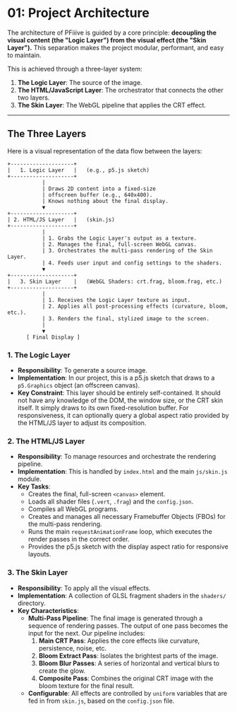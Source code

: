 # 01: Project Architecture

The architecture of PFiiive is guided by a core principle: **decoupling the visual content (the "Logic Layer") from the visual effect (the "Skin Layer").** This separation makes the project modular, performant, and easy to maintain.

This is achieved through a three-layer system:

1.  **The Logic Layer**: The source of the image.
2.  **The HTML/JavaScript Layer**: The orchestrator that connects the other two layers.
3.  **The Skin Layer**: The WebGL pipeline that applies the CRT effect.

---

## The Three Layers

Here is a visual representation of the data flow between the layers:

```ascii
+--------------------+
|   1. Logic Layer   |   (e.g., p5.js sketch)
+--------------------+
           |
           | Draws 2D content into a fixed-size
           | offscreen buffer (e.g., 640x400).
           | Knows nothing about the final display.
           ▼
+--------------------+
| 2. HTML/JS Layer   |   (skin.js)
+--------------------+
           |
           | 1. Grabs the Logic Layer's output as a texture.
           | 2. Manages the final, full-screen WebGL canvas.
           | 3. Orchestrates the multi-pass rendering of the Skin Layer.
           | 4. Feeds user input and config settings to the shaders.
           ▼
+--------------------+
|   3. Skin Layer    |   (WebGL Shaders: crt.frag, bloom.frag, etc.)
+--------------------+
           |
           | 1. Receives the Logic Layer texture as input.
           | 2. Applies all post-processing effects (curvature, bloom, etc.).
           | 3. Renders the final, stylized image to the screen.
           |
           ▼
      [ Final Display ]
```

### 1. The Logic Layer

-   **Responsibility**: To generate a source image.
-   **Implementation**: In our project, this is a p5.js sketch that draws to a `p5.Graphics` object (an offscreen canvas).
-   **Key Constraint**: This layer should be entirely self-contained. It should not have any knowledge of the DOM, the window size, or the CRT skin itself. It simply draws to its own fixed-resolution buffer. For responsiveness, it can optionally query a global aspect ratio provided by the HTML/JS layer to adjust its composition.

### 2. The HTML/JS Layer

-   **Responsibility**: To manage resources and orchestrate the rendering pipeline.
-   **Implementation**: This is handled by `index.html` and the main `js/skin.js` module.
-   **Key Tasks**:
    -   Creates the final, full-screen `<canvas>` element.
    -   Loads all shader files (`.vert`, `.frag`) and the `config.json`.
    -   Compiles all WebGL programs.
    -   Creates and manages all necessary Framebuffer Objects (FBOs) for the multi-pass rendering.
    -   Runs the main `requestAnimationFrame` loop, which executes the render passes in the correct order.
    -   Provides the p5.js sketch with the display aspect ratio for responsive layouts.

### 3. The Skin Layer

-   **Responsibility**: To apply all the visual effects.
-   **Implementation**: A collection of GLSL fragment shaders in the `shaders/` directory.
-   **Key Characteristics**:
    -   **Multi-Pass Pipeline**: The final image is generated through a sequence of rendering passes. The output of one pass becomes the input for the next. Our pipeline includes:
        1.  **Main CRT Pass**: Applies the core effects like curvature, persistence, noise, etc.
        2.  **Bloom Extract Pass**: Isolates the brightest parts of the image.
        3.  **Bloom Blur Passes**: A series of horizontal and vertical blurs to create the glow.
        4.  **Composite Pass**: Combines the original CRT image with the bloom texture for the final result.
    -   **Configurable**: All effects are controlled by `uniform` variables that are fed in from `skin.js`, based on the `config.json` file.
